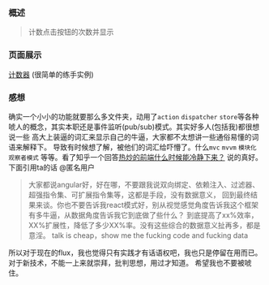 ### 概述
> 计数点击按钮的次数并显示

### 页面展示
[计数器](http://if12.github.io/counter-flux/) (很简单的练手实例)

### 感想
确实一个小小的功能就要那么多文件夹，动用了`action` `dispatcher` `store`等各种
唬人的概念，其实本职还是事件监听(pub/sub)模式。其实好多人(包括我)都很想说一些
高大上装逼的词汇来显示自己的牛逼，大家都不太想讲一些通俗易懂的词语来解释下。
导致有时候想了解，被他们的词汇给吓懵了。什么`mvc` `mvvm` `模块化` `观察者模式`
等等。看了知乎一个回答[热炒的前端什么时候能冷静下来？](https://www.zhihu.com/question/39659771/answer/82457812)
说的真好。下面引用ta的话 @匿名用户
> 大家都说angular好，好在哪，不要跟我说双向绑定、依赖注入、过滤器、超强指令集、可扩展指令集等，这都是手段，没有数据意义，
回到最终结果来谈。你也不要告诉我react模式好，别从视觉感觉角度告诉我这个框架有多牛逼，从数据角度告诉我它到底做了些什么？
到底提高了xx%效率，XX%扩展性，降低了多少XX%率。没有这些综合的数据意义扯再多，都是意淫。
talk is cheap，show me the fucking code and fucking data

所以对于现在的flux，我也觉得只有实践才有话语权吧，我也只是停留在用而已。
对于新技术，不能一上来就崇拜，批判思想，用过才知道。
希望我也不要被唬住。
